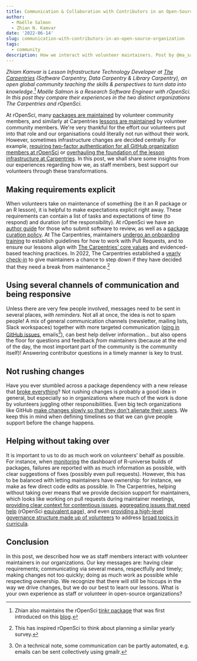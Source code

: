 ```yaml
---
title: Communication & Collaboration with Contributors in an Open-Source Organization
author:
  - Maëlle Salmon
  - Zhian N. Kamvar
date: '2022-06-14'
slug: communication-with-contributors-in-an-open-source-organization
tags:
  - community
description: How we interact with volunteer maintainers. Post by @ma_salmon (@rOpenSci) and @ZKamvar (@thecarpentries)
---
```


_Zhiam Kamvar is Lesson Infrastructure Technology Developer at [The Carpentries](https://carpentries.org/) (Software Carpentry, Data Carpentry & Library Carpentry), an open global community teaching the skills & perspectives to turn data into knowledge.[^tinkr]_
_Maëlle Salmon is a Research Software Engineer with rOpenSci._
_In this post they compare their experiences in the two distinct organizations The Carpentries and rOpenSci._

[^tinkr]: Zhian also maintains the rOpenSci [tinkr package](https://docs.ropensci.org/tinkr/) that was first introduced on this [blog](/blog/2018/10/01/tinkr/).

At rOpenSci, many [packages are maintained](/commcalls/2020-03-18/) by volunteer community members, and similarly at Carpentries [lessons are maintained](https://carpentries.org/maintainers/) by volunteer community members.
We're very thankful for the effort our volunteers put into that role and our organisations could literally not run without their work.
However, sometimes infrastructure changes are decided centrally. For example, [requiring two-factor authentication for all GitHub organization members at rOpenSci](/blog/2022/05/17/requiring-2fa-for-the-ropensci-github-organization/) or [overhauling the foundation of the lesson infrastructure at Carpentries](https://carpentries.org/blog/2022/05/workbench-beta/).
In this post, we shall share some insights from our experiences regarding how we, as staff members, best support our volunteers through these transformations.

## Making requirements explicit

When volunteers take on maintenance of something (be it an R package or an R lesson), it is helpful to make expectations explicit right away. 
These requirements can contain a list of tasks and expectations of time (to respond) and duration (of the responsibility).
At rOpenSci we have an [author guide](https://devguide.ropensci.org/authors-guide.html) for those who submit software to review, as well as a [package curation policy](https://devguide.ropensci.org/curationpolicy.html).
At The Carpentries, maintainers [undergo an onboarding training](https://carpentries.org/blog/2022/05/maintainer-application/) to establish guidelines for how to work with Pull Requests, and to ensure our lessons align with [The Carpentries’ core values](https://carpentries.org/values) and evidenced-based teaching practices. 
In 2022, The Carpentries established a [yearly check-in](https://github.com/carpentries/maintainer-RFCs/issues/19) to give maintainers a chance to step down if they have decided that they need a break from maintenance.[^ro]

[^ro]: This has inspired rOpenSci to think about planning a similar yearly survey.

## Using several channels of communication and being responsive

Unless there are very few people involved, messages need to be sent in several places, _with reminders_.
Not all at once, the idea is not to spam people! 
A mix of general communication channels (newsletter, mailing lists, Slack workspaces) together with more targeted communication ([ping in GitHub issues](https://github.com/datacarpentry/r-socialsci/issues/274#issuecomment-1126176378), emails[^gmailr]), can best help deliver information... but also opens the floor for questions and feedback _from_ maintainers (because at the end of the day, the most important part of the community is the community itself)!
Answering contributor questions in a timely manner is key to trust.

[^gmailr]: On a technical note, some communication can be partly automated, e.g. emails can be sent collectively using gmailr.

## Not rushing changes

Have you ever stumbled across a package dependency with a new release that [broke everything](https://github.com/dwinter/mmod/issues/2)?
Not rushing changes is probably a good idea in general, but especially so in organizations where much of the work is done by volunteers juggling other responsibilities. 
Even big tech organizations like GitHub [make changes slowly so that they don’t alienate their users](https://github.blog/2022-05-04-software-security-starts-with-the-developer-securing-developer-accounts-with-2fa/). 
We keep this in mind when defining timelines so that we can give people support before the change happens.

## Helping without taking over

It is important to us to do as much work on volunteers' behalf as possible.
For instance, when [monitoring](/blog/2022/01/31/package-build-failures/) the dashboard of R-universe builds of packages, failures are reported with as much information as possible, with clear suggestions of fixes (possibly even pull requests).
However, this has to be balanced with letting maintainers have ownership: for instance, we make as few direct code edits as possible.
In The Carpentries, helping without taking over means that we provide decision support for maintainers, which looks like working on pull requests during maintainer meetings, [providing clear context for contentious issues](https://github.com/swcarpentry/git-novice/issues/778#issuecomment-879242651), [aggregating issues that need help](https://carpentries.org/help-wanted-issues/) (rOpenSci [equivalent page](/help-wanted/)), and even [providing a high-level governance structure made up of volunteers](https://carpentries.org/blog/2021/09/curriculum-advisory-committee-application/) to address [broad topics in curricula](https://github.com/datacarpentry/r-raster-vector-geospatial/issues/363#issuecomment-1129233099). 

## Conclusion

In this post, we described how we as staff members interact with volunteer maintainers in our organizations.
Our key messages are: having clear requirements; communicating via several means, respectfully and timely; making changes not too quickly; doing as much work as possible while respecting ownership.
We recognize that there will still be hiccups in the way we drive changes, but we do our best to learn our lessons.
What is your own experience as staff or volunteer in open-source organizations?

